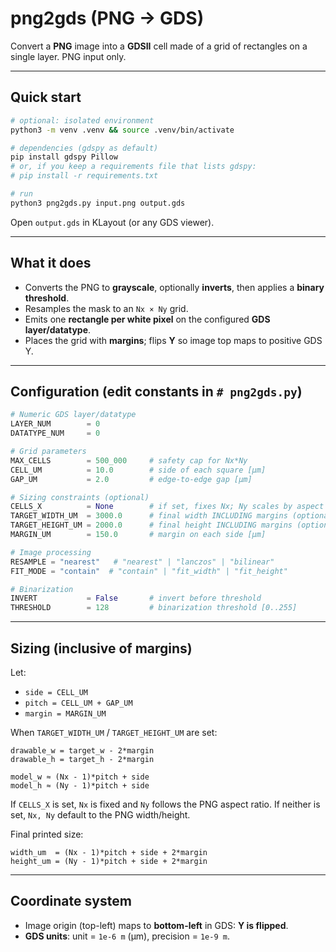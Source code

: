 # png2gds (PNG → GDS)

Convert a **PNG** image into a **GDSII** cell made of a grid of rectangles on a single layer. PNG input only.

---

## Quick start

```bash
# optional: isolated environment
python3 -m venv .venv && source .venv/bin/activate

# dependencies (gdspy as default)
pip install gdspy Pillow
# or, if you keep a requirements file that lists gdspy:
# pip install -r requirements.txt

# run
python3 png2gds.py input.png output.gds
```

Open `output.gds` in KLayout (or any GDS viewer).

---

## What it does

* Converts the PNG to **grayscale**, optionally **inverts**, then applies a **binary threshold**.
* Resamples the mask to an `Nx × Ny` grid.
* Emits one **rectangle per white pixel** on the configured **GDS layer/datatype**.
* Places the grid with **margins**; flips **Y** so image top maps to positive GDS Y.

---

## Configuration (edit constants in `# png2gds.py`)

```python
# Numeric GDS layer/datatype
LAYER_NUM        = 0
DATATYPE_NUM     = 0

# Grid parameters
MAX_CELLS        = 500_000     # safety cap for Nx*Ny
CELL_UM          = 10.0        # side of each square [µm]
GAP_UM           = 2.0         # edge-to-edge gap [µm]

# Sizing constraints (optional)
CELLS_X          = None        # if set, fixes Nx; Ny scales by aspect from input image
TARGET_WIDTH_UM  = 3000.0      # final width INCLUDING margins (optional)
TARGET_HEIGHT_UM = 2000.0      # final height INCLUDING margins (optional)
MARGIN_UM        = 150.0       # margin on each side [µm]

# Image processing
RESAMPLE = "nearest"   # "nearest" | "lanczos" | "bilinear"
FIT_MODE = "contain"  # "contain" | "fit_width" | "fit_height"

# Binarization
INVERT           = False       # invert before threshold
THRESHOLD        = 128         # binarization threshold [0..255]
```

---

## Sizing (inclusive of margins)

Let:

* `side = CELL_UM`
* `pitch = CELL_UM + GAP_UM`
* `margin = MARGIN_UM`

When `TARGET_WIDTH_UM` / `TARGET_HEIGHT_UM` are set:

```
drawable_w = target_w - 2*margin
drawable_h = target_h - 2*margin

model_w ≈ (Nx - 1)*pitch + side
model_h ≈ (Ny - 1)*pitch + side
```

If `CELLS_X` is set, `Nx` is fixed and `Ny` follows the PNG aspect ratio.
If neither is set, `Nx, Ny` default to the PNG width/height.

Final printed size:

```
width_um  = (Nx - 1)*pitch + side + 2*margin
height_um = (Ny - 1)*pitch + side + 2*margin
```

---

## Coordinate system

* Image origin (top-left) maps to **bottom-left** in GDS: **Y is flipped**.
* **GDS units**: unit = `1e-6 m` (µm), precision = `1e-9 m`.
